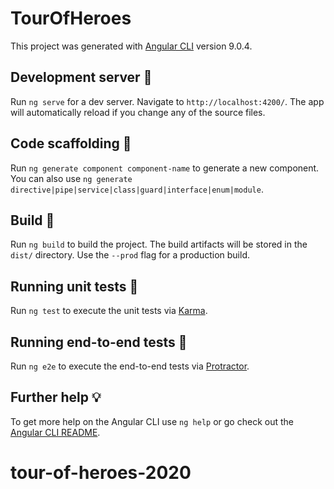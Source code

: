 # TourOfHeroes

This project was generated with [Angular CLI](https://github.com/angular/angular-cli) version 9.0.4.

## Development server 🔧

Run `ng serve` for a dev server. Navigate to `http://localhost:4200/`. The app will automatically reload if you change any of the source files.

## Code scaffolding 🧰

Run `ng generate component component-name` to generate a new component. You can also use `ng generate directive|pipe|service|class|guard|interface|enum|module`.

## Build 🔨

Run `ng build` to build the project. The build artifacts will be stored in the `dist/` directory. Use the `--prod` flag for a production build.

## Running unit tests 📝

Run `ng test` to execute the unit tests via [Karma](https://karma-runner.github.io).

## Running end-to-end tests 🔎

Run `ng e2e` to execute the end-to-end tests via [Protractor](http://www.protractortest.org/).

## Further help 💡

To get more help on the Angular CLI use `ng help` or go check out the [Angular CLI README](https://github.com/angular/angular-cli/blob/master/README.md).
# tour-of-heroes-2020
